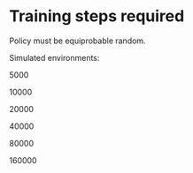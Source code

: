 # Training steps required

Policy must be equiprobable random.

Simulated environments:

5000






10000







20000








40000







80000








160000
